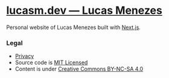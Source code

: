 # [lucasm.dev — Lucas Menezes](https://lucasm.dev/)

Personal website of Lucas Menezes built with [Next.js](https://nextjs.org/).

### Legal
* [Privacy](https://lucasm.dev/privacy)
* Source code is [MIT Licensed](https://github.com/lucasmezs/lucasmezs.github.io/blob/master/LICENCE.txt)
* Content is under [Creative Commons BY-NC-SA 4.0](https://creativecommons.org/licenses/by-nc-sa/4.0/)